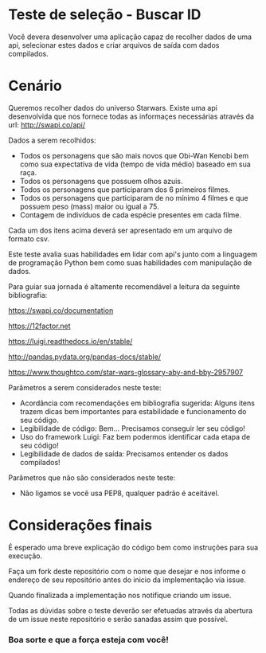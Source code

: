 # Teste de seleção - Buscar ID 

Você devera desenvolver uma aplicação capaz de recolher dados de uma api, selecionar estes dados e criar arquivos de saída com dados compilados. 

# Cenário 

Queremos recolher dados do universo Starwars. Existe uma api desenvolvida que nos fornece todas as informaçes necessárias através da url: http://swapi.co/api/ 

Dados a serem recolhidos: 

- Todos os personagens que são mais novos que Obi-Wan Kenobi bem como sua expectativa de vida (tempo de vida médio) baseado em sua raça. 
- Todos os personagens que possuem olhos azuis. 
- Todos os personagens que participaram dos 6 primeiros filmes. 
- Todos os personagens que participaram de no mínimo 4 filmes e que possuem peso (mass) maior ou igual a 75. 
- Contagem de indivíduos de cada espécie presentes em cada filme. 

Cada um dos itens acima deverá ser apresentado em um arquivo de formato csv. 

Este teste avalia suas habilidades em lidar com api's junto com a linguagem de programação Python bem como suas habilidades com manipulação de dados. 

Para guiar sua jornada é altamente recomendável a leitura da seguinte bibliografia: 

https://swapi.co/documentation 

https://12factor.net 

https://luigi.readthedocs.io/en/stable/ 

http://pandas.pydata.org/pandas-docs/stable/ 

https://www.thoughtco.com/star-wars-glossary-aby-and-bby-2957907 


Parâmetros a serem considerados neste teste: 

- Acordância com recomendações em bibliografia sugerida: Alguns itens trazem dicas bem importantes para estabilidade e funcionamento do seu código. 
- Legibilidade de código: Bem... Precisamos conseguir ler seu código! 
- Uso do framework Luigi: Faz bem podermos identificar cada etapa de seu código! 
- Legibilidade de dados de saída: Precisamos entender os dados compilados! 


Parâmetros que não são considerados neste teste: 

- Não ligamos se você usa PEP8, qualquer padrão é aceitável. 

# Considerações finais 

É esperado uma breve explicação do código bem como instruções para sua execução.

Faça um fork deste repositório com o nome que desejar e nos informe o endereço de seu repositório antes do inicio da implementação via issue. 

Quando finalizada a implementação nos notifique criando um issue. 

Todas as dúvidas sobre o teste deverão ser efetuadas através da abertura de um issue neste repositório e serão sanadas assim que possível. 


### Boa sorte e que a força esteja com você!
